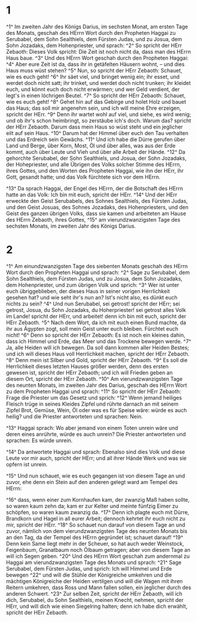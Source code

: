 # 1
^1^ Im zweiten Jahr des Königs Darius, im sechsten Monat, am ersten Tage des Monats, geschah des HErrn Wort durch den Propheten Haggai zu Serubabel, dem Sohn Sealthiels, dem Fürsten Judas, und zu Josua, dem Sohn Jozadaks, dem Hohenpriester, und sprach: ^2^ So spricht der HErr Zebaoth: Dieses Volk spricht: Die Zeit ist noch nicht da, dass man des HErrn Haus baue. ^3^ Und des HErrn Wort geschah durch den Propheten Haggai: ^4^ Aber eure Zeit ist da, dass ihr in getäfelten Häusern wohnt, – und dies Haus muss wüst stehen? ^5^ Nun, so spricht der HErr Zebaoth: Schauet, wie es euch geht! ^6^ Ihr säet viel, und bringet wenig ein; ihr esset, und werdet doch nicht satt; ihr trinket, und werdet doch nicht trunken; ihr kleidet euch, und könnt euch doch nicht erwärmen; und wer Geld verdient, der legt's in einen löchrigen Beutel. ^7^ So spricht der HErr Zebaoth: Schauet, wie es euch geht! ^8^ Gehet hin auf das Gebirge und holet Holz und bauet das Haus; das soll mir angenehm sein, und ich will meine Ehre erzeigen, spricht der HErr. ^9^ Denn ihr wartet wohl auf viel, und siehe, es wird wenig; und ob ihr's schon heimbringt, so zerstäube ich's doch. Warum das? spricht der HErr Zebaoth. Darum dass mein Haus so wüst steht und ein jeglicher eilt auf sein Haus. ^10^ Darum hat der Himmel über euch den Tau verhalten und das Erdreich sein Gewächs. ^11^ Und ich habe die Dürre gerufen über Land und Berge, über Korn, Most, Öl und über alles, was aus der Erde kommt, auch über Leute und Vieh und über alle Arbeit der Hände. ^12^ Da gehorchte Serubabel, der Sohn Sealthiels, und Josua, der Sohn Jozadaks, der Hohepriester, und alle Übrigen des Volks solcher Stimme des HErrn, ihres Gottes, und den Worten des Propheten Haggai, wie ihn der HErr, ihr Gott, gesandt hatte; und das Volk fürchtete sich vor dem HErrn. 

^13^ Da sprach Haggai, der Engel des HErrn, der die Botschaft des HErrn hatte an das Volk: Ich bin mit euch, spricht der HErr. ^14^ Und der HErr erweckte den Geist Serubabels, des Sohnes Sealthiels, des Fürsten Judas, und den Geist Josuas, des Sohnes Jozadaks, des Hohenpriesters, und den Geist des ganzen übrigen Volks, dass sie kamen und arbeiteten am Hause des HErrn Zebaoth, ihres Gottes, ^15^ am vierundzwanzigsten Tage des sechsten Monats, im zweiten Jahr des Königs Darius.

# 2
^1^ Am einundzwanzigsten Tage des siebenten Monats geschah des HErrn Wort durch den Propheten Haggai und sprach: ^2^ Sage zu Serubabel, dem Sohn Sealthiels, dem Fürsten Judas, und zu Josua, dem Sohn Jozadaks, dem Hohenpriester, und zum übrigen Volk und sprich: ^3^ Wer ist unter euch übriggeblieben, der dieses Haus in seiner vorigen Herrlichkeit gesehen hat? und wie seht ihr's nun an? Ist's nicht also, es dünkt euch nichts zu sein? ^4^ Und nun Serubabel, sei getrost! spricht der HErr; sei getrost, Josua, du Sohn Jozadaks, du Hoherpriester! sei getrost alles Volk im Lande! spricht der HErr, und arbeitet! denn ich bin mit euch, spricht der HErr Zebaoth. ^5^ Nach dem Wort, da ich mit euch einen Bund machte, da ihr aus Ägypten zogt, soll mein Geist unter euch bleiben. Fürchtet euch nicht! ^6^ Denn so spricht der HErr Zebaoth: Es ist noch ein kleines dahin, dass ich Himmel und Erde, das Meer und das Trockene bewegen werde. ^7^ Ja, alle Heiden will ich bewegen. Da soll dann kommen aller Heiden Bestes; und ich will dieses Haus voll Herrlichkeit machen, spricht der HErr Zebaoth. ^8^ Denn mein ist Silber und Gold, spricht der HErr Zebaoth. ^9^ Es soll die Herrlichkeit dieses letzten Hauses größer werden, denn des ersten gewesen ist, spricht der HErr Zebaoth; und ich will Frieden geben an diesem Ort, spricht der HErr Zebaoth. ^10^ Am vierundzwanzigsten Tage des neunten Monats, im zweiten Jahr des Darius, geschah des HErrn Wort zu dem Propheten Haggai und sprach: ^11^ So spricht der HErr Zebaoth: Frage die Priester um das Gesetz und sprich: ^12^ Wenn jemand heiliges Fleisch trüge in seines Kleides Zipfel und rührte darnach an mit seinem Zipfel Brot, Gemüse, Wein, Öl oder was es für Speise wäre: würde es auch heilig? und die Priester antworteten und sprachen: Nein. 

^13^ Haggai sprach: Wo aber jemand von einem Toten unrein wäre und deren eines anrührte, würde es auch unrein? Die Priester antworteten und sprachen: Es würde unrein. 

^14^ Da antwortete Haggai und sprach: Ebenalso sind dies Volk und diese Leute vor mir auch, spricht der HErr; und all ihrer Hände Werk und was sie opfern ist unrein. 

^15^ Und nun schauet, wie es euch gegangen ist von diesem Tage an und zuvor, ehe denn ein Stein auf den anderen gelegt ward am Tempel des HErrn: 

^16^ dass, wenn einer zum Kornhaufen kam, der zwanzig Maß haben sollte, so waren kaum zehn da; kam er zur Kelter und meinte fünfzig Eimer zu schöpfen, so waren kaum zwanzig da. ^17^ Denn ich plagte euch mit Dürre, Brandkorn und Hagel in all eurer Arbeit; dennoch kehrtet ihr euch nicht zu mir, spricht der HErr. ^18^ So schauet nun darauf von diesem Tage an und zuvor, nämlich von dem vierundzwanzigsten Tage des neunten Monats bis an den Tag, da der Tempel des HErrn gegründet ist; schauet darauf! ^19^ Denn kein Same liegt mehr in der Scheuer, so hat auch weder Weinstock, Feigenbaum, Granatbaum noch Ölbaum getragen; aber von diesem Tage an will ich Segen geben. ^20^ Und des HErrn Wort geschah zum andernmal zu Haggai am vierundzwanzigsten Tage des Monats und sprach: ^21^ Sage Serubabel, dem Fürsten Judas, und sprich: Ich will Himmel und Erde bewegen ^22^ und will die Stühle der Königreiche umkehren und die mächtigen Königreiche der Heiden vertilgen und will die Wagen mit ihren Reitern umkehren, dass Ross und Mann fallen sollen, ein jeglicher durch des anderen Schwert. ^23^ Zur selben Zeit, spricht der HErr Zebaoth, will ich dich, Serubabel, du Sohn Sealthiels, meinen Knecht, nehmen, spricht der HErr, und will dich wie einen Siegelring halten; denn ich habe dich erwählt, spricht der HErr Zebaoth.